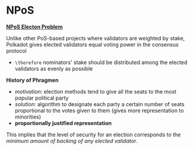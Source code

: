 # NPoS

**[NPoS Electon Problem](http://research.web3.foundation/en/latest/polkadot/NPoS/1.%20Overview/)**

Unlike other PoS-based projects where validators are weighted by stake, Polkadot gives elected validators equal voting power in the consensus protocol
* `\therefore` nominators' stake should be distributed among the elected validators as evenly as possible

**History of Phragmen**
* *motivation*: election methods tend to give all the seats to the most popular political party
* *solution*: algorithm to designate each party a certain number of seats proportional to the votes given to them (gives more representation to minorities)
* **proportionally justified representation**

This implies that the level of security for an election corresponds to the *minimum amount of backing of any elected validator*.
